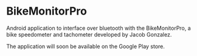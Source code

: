 BikeMonitorPro
==============

Android application to interface over bluetooth with the BikeMonitorPro, a bike speedometer and tachometer developed by Jacob Gonzalez.

The application will soon be available on the Google Play store.